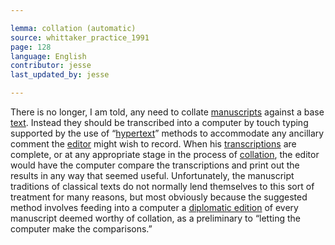 ```yaml
---

lemma: collation (automatic)
source: whittaker_practice_1991
page: 128
language: English
contributor: jesse
last_updated_by: jesse

---
```


There is no longer, I am told, any need to collate [manuscripts](manuscript.html) against a base [text](text.html). Instead they should be transcribed into a computer by touch typing supported by the use of “[hypertext](hypertext.html)” methods to accommodate any ancillary comment the [editor](editorScholarly.html) might wish to record. When his [transcriptions](transcription.html) are complete, or at any appropriate stage in the process of [collation](collation.html), the editor would have the computer compare the transcriptions and print out the results in any way that seemed useful.
Unfortunately, the manuscript traditions of classical texts do not normally lend themselves to this sort of treatment for many reasons, but most obviously because the suggested method involves feeding into a computer a [diplomatic edition](editionDiplomatic.html) of every manuscript deemed worthy of collation, as a preliminary to “letting the computer make the comparisons.”
